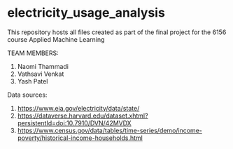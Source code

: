 # electricity_usage_analysis
This repository hosts all files created as part of the final project for the 6156 course Applied Machine Learning

TEAM MEMBERS:
1. Naomi Thammadi
2. Vathsavi Venkat
3. Yash Patel

Data sources:
1. https://www.eia.gov/electricity/data/state/
2. https://dataverse.harvard.edu/dataset.xhtml?persistentId=doi:10.7910/DVN/42MVDX
3. https://www.census.gov/data/tables/time-series/demo/income-poverty/historical-income-households.html
